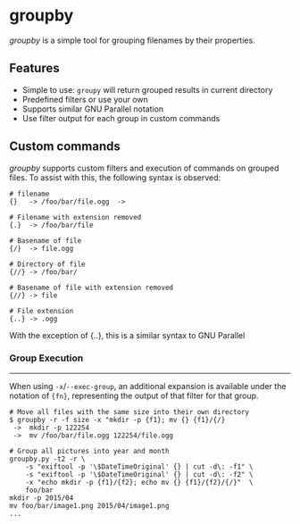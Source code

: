 # **groupby**

*groupby* is a simple tool for grouping filenames by their properties.

## Features
* Simple to use: `groupy` will return grouped results in current directory
* Predefined filters or use your own
* Supports similar GNU Parallel notation
* Use filter output for each group in custom commands

## Custom commands
*groupby* supports custom filters and execution of commands on grouped files.
To assist with this, the following syntax is observed:
```buildoutcfg
# filename
{}   -> /foo/bar/file.ogg  -> 
 
# Filename with extension removed
{.}  -> /foo/bar/file

# Basename of file
{/}  -> file.ogg

# Directory of file
{//} -> /foo/bar/

# Basename of file with extension removed
{//} -> file

# File extension
{..} -> .ogg
```
With the exception of {..}, this is a similar syntax to GNU Parallel

### Group Execution
___
When using `-x`/`--exec-group`, an additional expansion is available under the notation of 
`{fn}`, representing the output of that filter for that group.

```buildoutcfg
# Move all files with the same size into their own directory
$ groupby -r -f size -x "mkdir -p {f1}; mv {} {f1}/{/}
 ->  mkdir -p 122254
 ->  mv /foo/bar/file.ogg 122254/file.ogg

# Group all pictures into year and month
groupby.py -t2 -r \                             
    -s "exiftool -p '\$DateTimeOriginal' {} | cut -d\: -f1" \                   
    -s "exiftool -p '\$DateTimeOriginal' {} | cut -d\: -f2" \                   
    -x "echo mkdir -p {f1}/{f2}; echo mv {} {f1}/{f2}/{/}"  \                   
    foo/bar
mkdir -p 2015/04
mv foo/bar/image1.png 2015/04/image1.png
...
```
